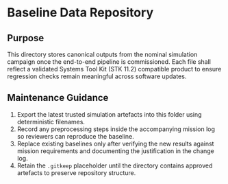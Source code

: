 # Baseline Data Repository

## Purpose

This directory stores canonical outputs from the nominal simulation campaign once the end-to-end pipeline is commissioned. Each file shall reflect a validated Systems Tool Kit (STK 11.2) compatible product to ensure regression checks remain meaningful across software updates.

## Maintenance Guidance

1. Export the latest trusted simulation artefacts into this folder using deterministic filenames.
2. Record any preprocessing steps inside the accompanying mission log so reviewers can reproduce the baseline.
3. Replace existing baselines only after verifying the new results against mission requirements and documenting the justification in the change log.
4. Retain the `.gitkeep` placeholder until the directory contains approved artefacts to preserve repository structure.
